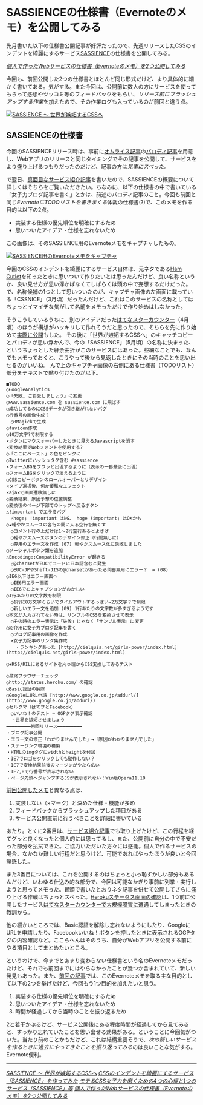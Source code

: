 # <span>SASSIENCEの仕様書（Evernoteのメモ）を</span><span>公開してみる</span>

先月書いた以下の仕様書公開記事が好評だったので、先週リリースしたCSSのインデントを綺麗にするサービス[SASSIENCE](http://sassience.com/)の仕様書を公開してみる。

<cite>[個人で作ったWebサービスの仕様書（Evernoteのメモ）を2つ公開してみる](/2011/05/19/webservice-specification-sheet-evernote-memo)</cite>

今回も、前回公開した2つの仕様書とほとんど同じ形式だけど、より具体的に細かく書いてある。気がする。また今回は、公開前に数人の方にサービスを使ってもらって感想やツッコミ等のフィードバックをもらい、*リリース前にブラッシュアップする作業*を加えたので、その作業ログも入っているのが前回と違う点。

[![SASSIENCE ～ 世界が嫉妬するCSSへ](/assets/common/logo-sassience.gif)](http://sassience.com/)

<!-- READMORE -->


## SASSIENCEの仕様書

今回のSASSIENCEリリース時は、事前に[オムライス記事](http://youpouch.com/2011/04/26/162331/)の[パロディ記事](/2011/05/25/css-joshiryoku-web-service-sassience)を用意し、Webアプリのリリースと同じタイミングでその記事を公開して、サービスをより盛り上げるつもりだったのだけど、記事の方は*見事にスベった。*

で翌日、[真面目なサービス紹介記事](/2011/05/26/css-indent-nest-beauty-service-sassience)を書いたので、SASSIENCEの概要について詳しくはそちらをご覧いただきたい。ちなみに、以下の仕様書の中で書いている「女子力ブログ記事を書く」とかは、前述のパロディ記事のこと。今回も前回と同じ*EvernoteにTODOリストを書きまくる*体裁の仕様書(?)で、このメモを作る目的は以下の2点。

- 実装する仕様の優先順位を明確にするため
- 思いついたアイデア・仕様を忘れないため

この画像は、そのSASSIENCE用のEvernoteメモをキャプチャしたもの。

[![SASSIENCE用のEvernoteメモをキャプチャ](/assets/2011/06/02/sassience-specification-sheet-evernote-memo-01.png)](/assets/2011/06/02/sassience-specification-sheet-evernote-memo-01.png)


今回のCSSのインデントを綺麗にするサービス自体は、元ネタである[Ham Cutlet](http://hamcutlet.fjord.jp/)を知ったときに思いついて作りたいとは思ったんだけど、良い名称というか、良い見せ方が思い浮かばなくてしばらくは頭の中で妄想するだけだった。で、名称候補の1つとして思いついたのが、キャプチャ画像の左画面に載っている「CSSNICE」（3月頃）だったんだけど、これはこのサービスの名称としてはちょっとイマイチな気がして名前をメモっただけで作り始めはしなかった。

そうこうしているうちに、別のアイデアだった[はてなスターカウンター](http://hatenastar.heroku.com/)（4月頃）のほうが構想がハッキリして作れそうだと思ったので、そちらを先に作り始めて[実際に公開](/2011/04/21/hatenastar-counter)もした。
その後に「世界が嫉妬するCSSへ」のキャッチコピーとパロディが思い浮かんで、今の「SASSIENCE」（5月頃）の名称に決まった、というちょっとした紆余曲折がこのサービスにはあった。些細なことでも、なんでもメモっておくと、こうやって後から見返したときにその当時のことを思い出せるのがいいね。
んで上のキャプチャ画像の右側にある仕様書（TODOリスト）部分をテキストで貼り付けたのが以下。

~~~ text
■TODO
◯GoogleAnalytics
◯「失敗… ご自愛しましょう」に変更
◯www.sassience.com を sassience.com に飛ばす
◯成功してるのにCSSデータが引き継がれないバグ
◯行番号の画像生成？
　◯RMagickで生成
◯favicon作成
◯10万文字?で制限する
×ボタンにマウスオーバーしたときに見えるJavascriptを消す
×変換結果でWebフォントを使用する?
◯「ここにペースト」の色をピンクに
◯Twitterにハッシュタグ含む #sassience
×フォームBGをフワッと出現するように（表示の一番最後に出現）
◯フォームBGをクリックで消えるように
◯CSSコピーボタンのロールオーバーとリデザイン
×タイプ選択後、何か優雅なエフェクト
×ajaxで画面遷移無しに
◯変換結果、原因予想の位置調整
◯変換後のページ下部でのトップへ戻るボタン
△!important でエラるバグ
　△hoge; !important はNG、 hoge !important; はOKかも
◯★軽やかスムースの各行の間に入る空行を無くす
　◯コメント行の上だけは1～2行空行あるとよさげ
　◯軽やかスムースボタンのデザイン修正（行間無しに）　
　◯専用のエラー文を作成 (07) 軽やかスムース化に失敗しました
◯ソーシャルボタン類を追加
△Encoding::CompatibilityError が起きる
　△@charsetがEUCでコードに日本語含むと発生
　◯EUC-JPやShift-JISの@charsetがあったら問答無用にエラー？　→ (08)
◯IE6以下はエラー画面へ
　◯IE6用エラー画面
　◯IE6で右上キャプションがおかしい
◯1行あたりの文字数を制限
　◯1行に8万文字くらいでタイムアウトするっぽい→2万文字？で制限
　◯新しいエラー文を追加 (09) 1行あたりの文字数が多すぎるようです
◯本文が入力されてない時は、サンプルのCSSを変換させて表示
　◯その時のエラー表示は「失敗」じゃなく「サンプル表示」に変更
◯紹介用に女子力ブログ記事を書く
　◯ブログ記事用の画像を作成
　×女子力記事のリンク集作成
　　・ランキングあった [http://cielquis.net/girls-power/index.html](http://cielquis.net/girls-power/index.html)

◯★RSS/RILにあるサイトを片っ端からCSS変換してみるテスト

◯最終ブラウザーチェック
◯http://status.heroku.com/ の確認
◯Basic認証の解除
◯GoogleにURL申請 [http://www.google.co.jp/addurl/](http://www.google.co.jp/addurl/)
◯セルクマ（はてブとFacebook）
　◯いいね！のテスト → OGPタグ表示確認
　・世界を嫉妬させましょう
━━━━━━━━━初回リリース━━━━━━━━━
・ブログ記事公開
・エラー文の修正「わかりませんでした」→「原因がわかりませんでした」
・ステージング環境の構築
・HTMLのimgタグにwidthとheightを付加
・IE7でロゴをクリックしても動作しない？
・IE7で変換結果前後のマージンがやたら広い
・IE7,8で行番号が表示されない
・ページ先頭へジャンプするJSが表示されない：Win版Opera11.10
~~~

[前回公開したメモ](/2011/05/19/webservice-specification-sheet-evernote-memo)と異なる点は、

1. 実装しない（×マーク）と決めた仕様・機能が多め
2. フィードバックからブラッシュアップした項目がある
3. サービス公開直前に行うべきことを詳細に書いている

あたり。とくに2番目は、[サービス紹介記事](/2011/05/26/css-indent-nest-beauty-service-sassience)でも取り上げたけど、この行程を経てグッと良くなったと個人的には思ってるし、また、公開前に自分の中で不安だった部分を払拭できた。ご協力いただいた方々には感謝。個人で作るサービスの場合、なかなか難しい行程だと思うけど、可能であればやったほうが良いと今回痛感した。

また3番目については、これを公開するのはちょっと小っ恥ずかしい部分もあるんだけど、いわゆる仕込み的な部分で、今回は可能なかぎり事前に列挙・実行しようと思ってメモった。冒頭で書いたとおりネタ記事を併せて公開してさらに盛り上げる作戦はちょっとスベった。[Herokuステータス画面の確認](http://status.heroku.com/)は、1つ前に公開したサービス[はてなスターカウンターで大規模障害に遭遇](/2011/05/07/ruby-heroku-web-app-development-tips-9)してしまったときの教訓から。

他の細かいところでは、Basic認証を解除し忘れないようにしたり、GoogleにURLを申請したり、Facebookいいね！ボタンを押したときに表示されるOGPタグの内容確認など。ここらへんはそのうち、自分がWebアプリを公開する前にやる項目としてまとめたいところ。

というわけで、今までとあまり変わらない仕様書という名のEvernoteメモだったけど、それでも前回までにはやらなかったことが幾つか含まれていて、新しい発見もあった。また、[前回の記事](/2011/05/19/webservice-specification-sheet-evernote-memo)では、このEvernoteメモを取る主な目的として以下の2つを挙げたけど、今回もう1つ目的を加えたいと思う。

1. 実装する仕様の優先順位を明確にするため
2. 思いついたアイデア・仕様を忘れないため
3. 時間が経過してから当時のことを振り返るため

2と若干かぶるけど、サービス公開後にある程度時間が経過してから見てみると、すっかり忘れていたことを思い出せる効果がある。ということに今回気がついた。当たり前のことかもだけど、これは結構重要そうで、*次の新しいサービスを作るときに過去にやってきたことを振り返ってみる*のは良いことな気がする。Evernote便利。

* * *

<cite>[SASSIENCE ～ 世界が嫉妬するCSSへ](http://sassience.com/)</cite>
<cite>[CSSのインデントを綺麗にするサービス「SASSIENCE」を作ってみた](/2011/05/26/css-indent-nest-beauty-service-sassience)</cite>
<cite>[モテるCSS女子力を磨くための4つの心得と1つのサービス「SASSIENCE」等](/2011/05/25/css-joshiryoku-web-service-sassience)</cite>
<cite>[個人で作ったWebサービスの仕様書（Evernoteのメモ）を2つ公開してみる](/2011/05/19/webservice-specification-sheet-evernote-memo)</cite>
